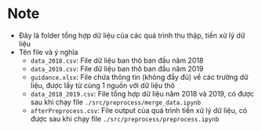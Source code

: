 # Note

- Đây là folder tổng hợp dữ liệu của các quá trình thu thập, tiền xử lý dữ liệu
- Tên file và ý nghĩa
    - `data_2018.csv`: File dữ liệu ban thô ban đầu năm 2018
    - `data_2019.csv`: File dữ liệu ban thô ban đầu năm 2019
    - `guidance.xlsx`: File chứa thông tin (không đầy đủ) về các trường dữ liệu, được lấy từ cùng 1 nguồn với dữ liệu thô
    - `data_2018_2019.csv`: File tổng hợp dữ liệu năm 2018 và 2019, có được sau khi chạy file `./src/preprocess/merge_data.ipynb`
    - `afterPreprocess.csv`: File output của quá trình tiền xử lý dữ liệu, có được sau khi chạy file `./src/preprocess/preprocess.ipynb`